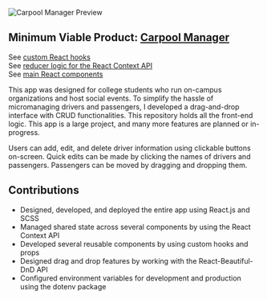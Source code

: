 ![Carpool Manager Preview](https://cdn.sanity.io/images/nof1t6y8/projects/cb55df0c2f08c96e1bbe9e94eb2d1d5de37d20bc-1914x630.jpg)

## Minimum Viable Product: [Carpool Manager](https://carlsjr4.github.io/carpool-manager/)

See [custom React hooks](https://github.com/CarlsJr4/carpool-manager/tree/master/src/custom_hooks) \
See [reducer logic for the React Context API](https://github.com/CarlsJr4/carpool-manager/tree/master/src/context/reducers) \
See [main React components](https://github.com/CarlsJr4/carpool-manager/tree/master/src/routes/planner) 

This app was designed for college students who run on-campus organizations and host social events. To simplify the hassle of micromanaging drivers and passengers, I developed a drag-and-drop interface with CRUD functionalities. This repository holds all the front-end logic. This app is a large project, and many more features are planned or in-progress.   

 Users can add, edit, and delete driver information using clickable buttons on-screen. Quick edits can be made by clicking the names of drivers and passengers. Passengers can be moved by dragging and dropping them. 

## Contributions
- Designed, developed, and deployed the entire app using React.js and SCSS 
-	Managed shared state across several components by using the React Context API  
-	Developed several reusable components by using custom hooks and props 
-	Designed drag and drop features by working with the React-Beautiful-DnD API 
- Configured environment variables for development and production using the dotenv package
